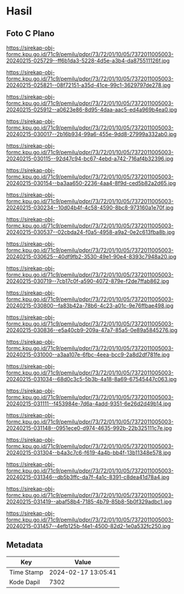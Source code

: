 # Hasil

## Foto C Plano

https://sirekap-obj-formc.kpu.go.id/71c9/pemilu/pdpr/73/72/01/10/05/7372011005003-20240215-025729--ff6b1da3-5228-4d5e-a3b4-da875511126f.jpg

https://sirekap-obj-formc.kpu.go.id/71c9/pemilu/pdpr/73/72/01/10/05/7372011005003-20240215-025821--08f72151-a35d-41ce-99c1-3629797de278.jpg

https://sirekap-obj-formc.kpu.go.id/71c9/pemilu/pdpr/73/72/01/10/05/7372011005003-20240215-025912--a0623e86-8d95-4daa-aac5-ed4a969b4ea0.jpg

https://sirekap-obj-formc.kpu.go.id/71c9/pemilu/pdpr/73/72/01/10/05/7372011005003-20240215-030017--2b16b934-99a6-455e-9dd8-27999a332ab0.jpg

https://sirekap-obj-formc.kpu.go.id/71c9/pemilu/pdpr/73/72/01/10/05/7372011005003-20240215-030115--92d47c94-bc67-4ebd-a742-716af4b32396.jpg

https://sirekap-obj-formc.kpu.go.id/71c9/pemilu/pdpr/73/72/01/10/05/7372011005003-20240215-030154--ba3aa650-2236-4aa4-8f9d-ced5b82a2d65.jpg

https://sirekap-obj-formc.kpu.go.id/71c9/pemilu/pdpr/73/72/01/10/05/7372011005003-20240215-030234--10d04b4f-4c58-4590-8bc8-973160a1e70f.jpg

https://sirekap-obj-formc.kpu.go.id/71c9/pemilu/pdpr/73/72/01/10/05/7372011005003-20240215-030537--02cbda24-f0a5-4958-a9a2-0e2c613fba8b.jpg

https://sirekap-obj-formc.kpu.go.id/71c9/pemilu/pdpr/73/72/01/10/05/7372011005003-20240215-030625--40df9fb2-3530-49e1-90e4-8393c7948a20.jpg

https://sirekap-obj-formc.kpu.go.id/71c9/pemilu/pdpr/73/72/01/10/05/7372011005003-20240215-030719--7cb17c0f-a590-4072-879e-f2de7ffab862.jpg

https://sirekap-obj-formc.kpu.go.id/71c9/pemilu/pdpr/73/72/01/10/05/7372011005003-20240215-030800--fa83b42a-78b6-4c23-a01c-9e76ffbae498.jpg

https://sirekap-obj-formc.kpu.go.id/71c9/pemilu/pdpr/73/72/01/10/05/7372011005003-20240215-030836--e5a40cb9-209a-47a7-85a5-0e89a5845276.jpg

https://sirekap-obj-formc.kpu.go.id/71c9/pemilu/pdpr/73/72/01/10/05/7372011005003-20240215-031000--a3aa107e-6fbc-4eea-bcc9-2a8d2df781fe.jpg

https://sirekap-obj-formc.kpu.go.id/71c9/pemilu/pdpr/73/72/01/10/05/7372011005003-20240215-031034--68d0c3c5-5b3b-4a18-8a69-67545447c063.jpg

https://sirekap-obj-formc.kpu.go.id/71c9/pemilu/pdpr/73/72/01/10/05/7372011005003-20240215-031111--f453984e-7d6a-4add-9351-6e26d2d49b14.jpg

https://sirekap-obj-formc.kpu.go.id/71c9/pemilu/pdpr/73/72/01/10/05/7372011005003-20240215-031148--0951ece0-d974-4635-992b-22b325111c7e.jpg

https://sirekap-obj-formc.kpu.go.id/71c9/pemilu/pdpr/73/72/01/10/05/7372011005003-20240215-031304--b4a3c7c6-f619-4a4b-bb4f-13b11348e578.jpg

https://sirekap-obj-formc.kpu.go.id/71c9/pemilu/pdpr/73/72/01/10/05/7372011005003-20240215-031346--db5b3ffc-da7f-4a1c-8391-c8dea41d78a4.jpg

https://sirekap-obj-formc.kpu.go.id/71c9/pemilu/pdpr/73/72/01/10/05/7372011005003-20240215-031419--abaf58b4-7185-4b79-85b8-5b0f329adbc1.jpg

https://sirekap-obj-formc.kpu.go.id/71c9/pemilu/pdpr/73/72/01/10/05/7372011005003-20240215-031457--4efb125b-f4e1-4500-82d2-1e0a532fc250.jpg


## Metadata

| Key        | Value               |
| ---------- | ------------------- |
| Time Stamp | 2024-02-17 13:05:41 |
| Kode Dapil | 7302                |



